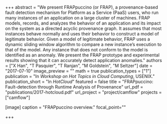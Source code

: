 +++
abstract = "We present FRAPpuccino (or FRAP), a provenance-based fault detection mechanism for Platform as a Service (PaaS) users, who run many instances of an application on a large cluster of machines. FRAP models, records, and analyzes the behavior of an application and its impact on the system as a directed acyclic provenance graph. It assumes that most instances behave normally and uses their behavior to construct a model of legitimate behavior. Given a model of legitimate behavior, FRAP uses a dynamic sliding window algorithm to compare a new instance’s execution to that of the model. Any instance that does not conform to the model is identified as an anomaly. We present the FRAP prototype and experimental results showing that it can accurately detect application anomalies."
authors = ["X Han", "T Pasquier", "T Ranjan", "M Goldstein", "M Seltzer"]
date = "2017-07-10"
image_preview = ""
math = true
publication_types = ["1"]
publication = "In *Workshop on Hot Topics in Cloud Computing*, USENIX."
publication_short = "In *HotCloud*"
featured = false
title = "FRAPpuccino: Fault-detection through Runtime Analysis of Provenance"
url_pdf = "publications/2017-hotcloud.pdf"
url_project = "project/camflow"
projects = ["camflow"]



[image]
caption = "FRAPpuccino overview."
focal_point=""

+++
